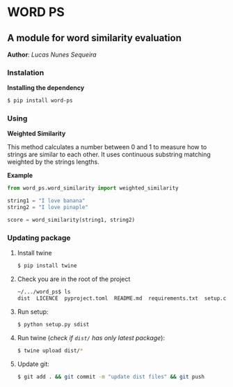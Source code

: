 # WORD PS

## A module for word similarity evaluation

**Author**: *Lucas Nunes Sequeira*

### Instalation

**Installing the dependency**

```bash
$ pip install word-ps
```

### Using

**Weighted Similarity**

This method calculates a number between 0 and 1 to measure how to strings are similar to each other. It uses continuous substring matching weighted by the strings lengths.

**Example**
```python
from word_ps.word_similarity import weighted_similarity

string1 = "I love banana"
string2 = "I love pinaple"

score = word_similarity(string1, string2)
```

### Updating package

1. Install twine
    ```bash
    $ pip install twine
    ```
2. Check you are in the root of the project
    ```bash
    ~/.../word_ps$ ls
    dist  LICENCE  pyproject.toml  README.md  requirements.txt  setup.cfg  setup.py  src  tests
    ```
3. Run setup:
    ```bash
    $ python setup.py sdist
    ```
4. Run twine (*check if ```dist/``` has only latest package*):
    ```bash
    $ twine upload dist/*
    ```
5. Update git:
    ```bash
    $ git add . && git commit -m "update dist files" && git push
    ```